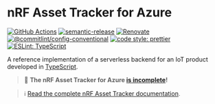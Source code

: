 # nRF Asset Tracker for Azure

[![GitHub Actions](https://github.com/NordicSemiconductor/asset-tracker-cloud-azure-js/workflows/Test%20and%20Release/badge.svg)](https://github.com/NordicSemiconductor/asset-tracker-cloud-azure-js/actions)
[![semantic-release](https://img.shields.io/badge/%20%20%F0%9F%93%A6%F0%9F%9A%80-semantic--release-e10079.svg)](https://github.com/semantic-release/semantic-release)
[![Renovate](https://img.shields.io/badge/renovate-enabled-brightgreen.svg)](https://renovatebot.com)
[![@commitlint/config-conventional](https://img.shields.io/badge/%40commitlint-config--conventional-brightgreen)](https://github.com/conventional-changelog/commitlint/tree/master/@commitlint/config-conventional)
[![code style: prettier](https://img.shields.io/badge/code_style-prettier-ff69b4.svg)](https://github.com/prettier/prettier/)
[![ESLint: TypeScript](https://img.shields.io/badge/ESLint-TypeScript-blue.svg)](https://github.com/typescript-eslint/typescript-eslint)

A reference implementation of a serverless backend for an IoT product developed
in [TypeScript](https://www.typescriptlang.org/).

> :construction: **The nRF Asset Tracker for Azure
> [is incomplete](https://github.com/NordicSemiconductor/asset-tracker-cloud-docs/issues/339)!**

> :information_source:
> [Read the complete nRF Asset Tracker documentation](https://nordicsemiconductor.github.io/asset-tracker-cloud-docs/).
